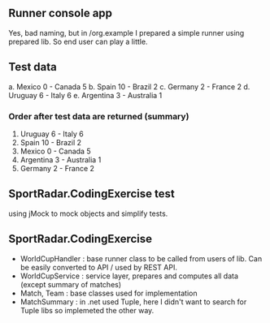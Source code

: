## Runner console app
Yes, bad naming, but in /org.example I prepared a simple runner using prepared lib. So end user can play a little.
## Test data
a. Mexico 0 - Canada 5
b. Spain 10 - Brazil 2
c. Germany 2 - France 2
d. Uruguay 6 - Italy 6
e. Argentina 3 - Australia 1

### Order after test data are returned  (summary)
1. Uruguay 6 - Italy 6
2. Spain 10 - Brazil 2
3. Mexico 0 - Canada 5
4. Argentina 3 - Australia 1
5. Germany 2 - France 2


## SportRadar.CodingExercise test 
using jMock to mock objects and simplify tests.


## SportRadar.CodingExercise
- WorldCupHandler : base runner class to be called from users of lib. Can be easily converted to API / used by REST API.
- WorldCupService : service layer, prepares and computes all data (except summary of matches)
- Match, Team : base classes used for implementation
- MatchSummary : in .net used Tuple, here I didn't want to search for Tuple libs so implemeted the other way.
